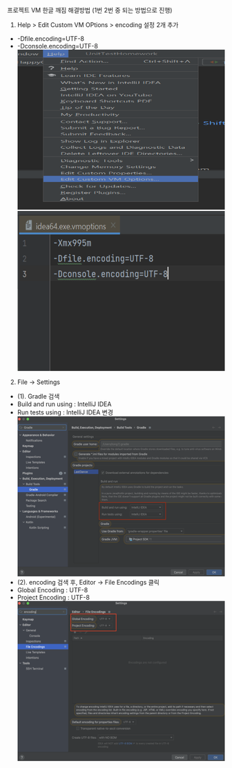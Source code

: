 프로젝트 VM 한글 깨짐  해결방법 (1번 2번 중 되는 방법으로 진행)
1. Help > Edit Custom VM OPtions > encoding 설정 2개 추가
- -Dfile.encoding=UTF-8
- -Dconsole.encoding=UTF-8
  <img src="/src/main/resources/img/vm1.png"  width="700" height="370">
  <img src="/src/main/resources/img/vm2.png"  width="700" height="370">

2. File -> Settings
- (1). Gradle 검색
- Build and run using : IntelliJ IDEA
- Run tests using : IntelliJ IDEA 변경
  <img src="/src/main/resources/img/gradleSettings1.png"  width="700" height="370">
- (2). encoding 검색 후, Editor -> File Encodings 클릭
- Global Encoding : UTF-8
- Project Encoding : UTF-8
  <img src="/src/main/resources/img/fileencoding.png"  width="700" height="370">